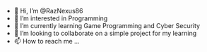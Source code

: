 - 👋 Hi, I’m @RazNexus86
- 👀 I’m interested in Programming
- 🌱 I’m currently learning Game Programming and Cyber Security
- 💞️ I’m looking to collaborate on a simple project for my learning
- 📫 How to reach me ...

<!---
RazNexus86/RazNexus86 is a ✨ special ✨ repository because its `README.md` (this file) appears on your GitHub profile.
You can click the Preview link to take a look at your changes.
--->
